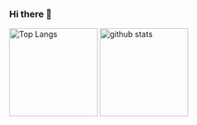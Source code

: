 ### Hi there 👋

<!--
**sami-0085/sami-0085** is a ✨ _special_ ✨ repository because its `README.md` (this file) appears on your GitHub profile.

Here are some ideas to get you started:

- 🔭 I’m currently working on ...
- 🌱 I’m currently learning ...
- 👯 I’m looking to collaborate on ...
- 🤔 I’m looking for help with ...
- 💬 Ask me about ...
- 📫 How to reach me: ...
- 😄 Pronouns: ...
- ⚡ Fun fact: ...
-->
<p align="left"> 
  <img alt="Top Langs" height="160px" src="https://github-readme-stats.vercel.app/api/top-langs/?username=sami-0085&layout=compact&show_icons=true&theme=onedark" />
  <img alt="github stats" height="160px" src="https://github-readme-stats.vercel.app/api?username=sami-0085&theme=onedark&show_icons=ture" />
</p>
